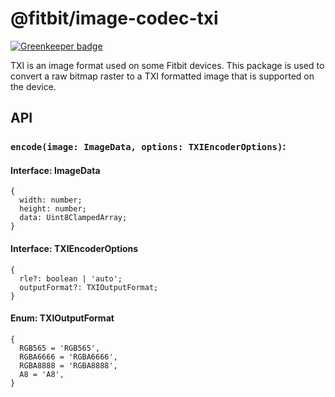 @fitbit/image-codec-txi
===============

[![Greenkeeper badge](https://badges.greenkeeper.io/Fitbit/image-codec-txi.svg)](https://greenkeeper.io/)

TXI is an image format used on some Fitbit devices. This package is used to convert a raw bitmap raster to a TXI formatted image that is supported on the device.

## API

### `encode(image: ImageData, options: TXIEncoderOptions)`:

#### Interface: ImageData
```
{
  width: number;
  height: number;
  data: Uint8ClampedArray;
}
```

#### Interface: TXIEncoderOptions
```
{
  rle?: boolean | 'auto';
  outputFormat?: TXIOutputFormat;
}
```

#### Enum: TXIOutputFormat
```
{
  RGB565 = 'RGB565',
  RGBA6666 = 'RGBA6666',
  RGBA8888 = 'RGBA8888',
  A8 = 'A8',
}
```

